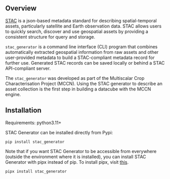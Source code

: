 
## Overview

[STAC](https://stacspec.org/en) is a json-based metadata standard for describing spatial-temporal assets, particularly satellite and Earth observation data. STAC allows users to quickly search, discover and use geospatial assets by providing a consistent structure for query and storage.

`stac_generator` is a command line interface (CLI) program that combines automatically extracted geospatial information from raw assets and other user-provided metadata to build a STAC-compliant metadata record for further use. Generated STAC records can be saved locally or behind a STAC API-compliant server.

The `stac_generator` was developed as part of the Multiscalar Crop Characterisation Project (MCCN). Using the STAC generator to describe an asset collection is the first step in building a datacube with the MCCN engine.

## Installation

Requirements: python3.11+

STAC Generator can be installed directly from Pypi:

```
pip install stac_generator
```

Note that if you want STAC Generator to be accessible from everywhere (outside the environment where it is installed), you can install STAC Generator with pipx instead of pip. To install pipx, visit [this](https://pipx.pypa.io/stable/installation/).

```
pipx install stac_generator
```
